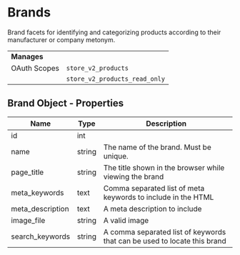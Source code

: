 # Brands

Brand facets for identifying and categorizing products according to their manufacturer or company metonym.

|||
|---|---|
| **Manages** |
| OAuth Scopes | `store_v2_products`
||`store_v2_products_read_only`

## Brand Object - Properties

| Name | Type | Description |
| --- | --- | --- |
| id | int |
| name | string | The name of the brand. Must be unique. |
| page_title | string | The title shown in the browser while viewing the brand |
| meta_keywords | text | Comma separated list of meta keywords to include in the HTML |
| meta_description | text | A meta description to include |
| image_file | string | A valid image |
| search_keywords | string | A comma separated list of keywords that can be used to locate this brand |

